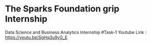 # The Sparks Foundation grip Internship
Data Science and Business Analytics Internship
#Task-1
Youtube Link : https://youtu.be/SgHq3u9yG_E
